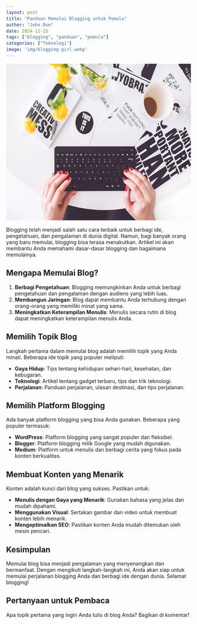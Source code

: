 ```yaml
---
layout: post
title: "Panduan Memulai Blogging untuk Pemula"
author: "John Doe"
date: 2024-11-25
tags: ["blogging", "panduan", "pemula"]
categories: ["Teknologi"]
image: 'img/blogging-girl.webp'
---
```


<img alt="blogging" height="427" src="img/blogging-girl.webp" width="640">

Blogging telah menjadi salah satu cara terbaik untuk berbagi ide, pengetahuan, dan pengalaman di dunia digital. Namun, bagi banyak orang yang baru memulai, blogging bisa terasa menakutkan. Artikel ini akan membantu Anda memahami dasar-dasar blogging dan bagaimana memulainya.

## Mengapa Memulai Blog?

1. **Berbagi Pengetahuan**: Blogging memungkinkan Anda untuk berbagi pengetahuan dan pengalaman dengan audiens yang lebih luas.
2. **Membangun Jaringan**: Blog dapat membantu Anda terhubung dengan orang-orang yang memiliki minat yang sama.
3. **Meningkatkan Keterampilan Menulis**: Menulis secara rutin di blog dapat meningkatkan keterampilan menulis Anda.

## Memilih Topik Blog

Langkah pertama dalam memulai blog adalah memilih topik yang Anda minati. Beberapa ide topik yang populer meliputi:
- **Gaya Hidup**: Tips tentang kehidupan sehari-hari, kesehatan, dan kebugaran.
- **Teknologi**: Artikel tentang gadget terbaru, tips dan trik teknologi.
- **Perjalanan**: Panduan perjalanan, ulasan destinasi, dan tips perjalanan.

## Memilih Platform Blogging

Ada banyak platform blogging yang bisa Anda gunakan. Beberapa yang populer termasuk:
- **WordPress**: Platform blogging yang sangat populer dan fleksibel.
- **Blogger**: Platform blogging milik Google yang mudah digunakan.
- **Medium**: Platform untuk menulis dan berbagi cerita yang fokus pada konten berkualitas.

## Membuat Konten yang Menarik

Konten adalah kunci dari blog yang sukses. Pastikan untuk:
- **Menulis dengan Gaya yang Menarik**: Gunakan bahasa yang jelas dan mudah dipahami.
- **Menggunakan Visual**: Sertakan gambar dan video untuk membuat konten lebih menarik.
- **Mengoptimalkan SEO**: Pastikan konten Anda mudah ditemukan oleh mesin pencari.

## Kesimpulan

Memulai blog bisa menjadi pengalaman yang menyenangkan dan bermanfaat. Dengan mengikuti langkah-langkah ini, Anda akan siap untuk memulai perjalanan blogging Anda dan berbagi ide dengan dunia. Selamat blogging!

## Pertanyaan untuk Pembaca

Apa topik pertama yang ingin Anda tulis di blog Anda? Bagikan di komentar!
